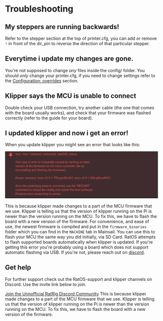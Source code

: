 # Troubleshooting

## My steppers are running backwards!

Refer to the stepper section at the top of printer.cfg, you can add or remove `!` in front of the dir_pin to reverse the direction of that particular stepper.

## Everytime i update my changes are gone.

You're not supposed to change _any_ files inside the config/ folder. You should _only_ change your printer.cfg, if you need to change settings refer to the [Configuration: overrides](configuration.md#overrides) section.

## Klipper says the MCU is unable to connect

Double check your USB connection, try another cable (the one that comes with the board usually works), and check that your firmware was flashed correctly (refer to the guide for your board).

## I updated klipper and now i get an error!

When you update klipper you might see an error that looks like this:

![Firmware version mismatch between host and guest](/img/firmware_version_mismatch.png)

This is because klipper made changes to a part of the MCU firmware that we use. Klipper is telling us that the version of klipper running on the Pi is newer than the version running on the MCU. To fix this, we have to flash the board with a new version of the firmware. For convenience, and ease of use, the newest firmware is compiled and put in the `firmware_binaries` folder which you can find in the `MACHINE` tab in Mainsail. You can use this to flash your MCU the same way you did initially, via SD Card. RatOS attempts to flash supported boards automatically when klipper is updated. If you're getting this error you're probably using a board which does not support automatic flashing via USB. If you're not, please reach out on [discord](https://discord.gg/ratrig).

## Get help

For further support check out the RatOS-support and klipper channels on Discord. Use the invite link below to join.

<a href="https://discord.gg/ratrig" class="button">Join the Unnofficial RatRig Discord Community</a>
This is because klipper made changes to a part of the MCU firmware that we use. Klipper is telling us that the version of klipper running on the Pi is newer than the version running on the MCU. To fix this, we have to flash the board with a new version of the firmware.
